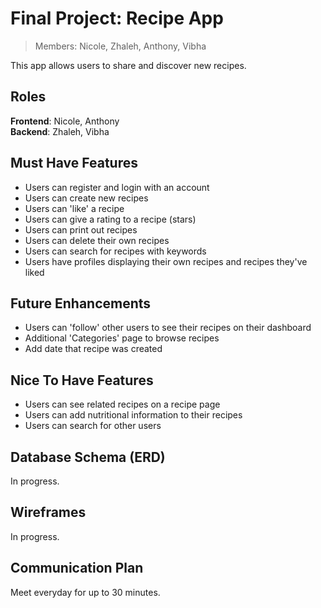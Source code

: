# Final Project: Recipe App
> Members: Nicole, Zhaleh, Anthony, Vibha

This app allows users to share and discover new recipes.

## Roles
**Frontend**: Nicole, Anthony<br>
**Backend**: Zhaleh, Vibha

## Must Have Features
* Users can register and login with an account
* Users can create new recipes
* Users can 'like' a recipe
* Users can give a rating to a recipe (stars)
* Users can print out recipes
* Users can delete their own recipes
* Users can search for recipes with keywords
* Users have profiles displaying their own recipes and recipes they've liked

## Future Enhancements
* Users can 'follow' other users to see their recipes on their dashboard
* Additional 'Categories' page to browse recipes
* Add date that recipe was created

## Nice To Have Features
* Users can see related recipes on a recipe page
* Users can add nutritional information to their recipes
* Users can search for other users

## Database Schema (ERD)
In progress.

## Wireframes
In progress.

## Communication Plan
Meet everyday for up to 30 minutes.


